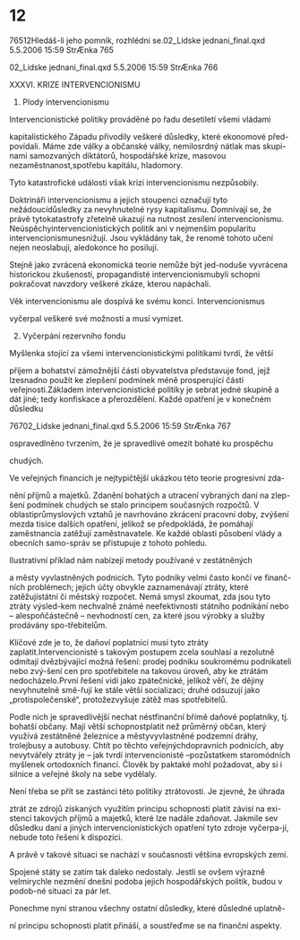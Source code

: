 # 12

76512Hledáš-li jeho pomník, rozhlédni se.02_Lidske jednani_final.qxd 5.5.2006 15:59 StrÆnka 765

02_Lidske jednani_final.qxd 5.5.2006 15:59 StrÆnka 766

XXXVI. KRIZE INTERVENCIONISMU

1. Plody intervencionismu

Intervencionistické politiky prováděné po řadu desetiletí všemi vládami

kapitalistického Západu přivodily veškeré důsledky, které ekonomové před-povídali. Máme zde války a občanské války, nemilosrdný nátlak mas skupi-nami samozvaných diktátorů, hospodářské krize, masovou nezaměstnanost,spotřebu kapitálu, hladomory.

Tyto katastrofické události však krizi intervencionismu nezpůsobily.

Doktrináři intervencionismu a jejich stoupenci označují tyto nežádoucídůsledky za nevyhnutelné rysy kapitalismu. Domnívají se, že právě tytokatastrofy zřetelně ukazují na nutnost zesílení intervencionismu. Neúspěchyintervencionistických politik ani v nejmenším popularitu intervencionismunesnižují. Jsou vykládány tak, že renomé tohoto učení nejen neoslabují, aledokonce ho posilují.

Stejně jako zvrácená ekonomická teorie nemůže být jed-noduše vyvrácena historickou zkušeností, propagandisté intervencionismubyli schopni pokračovat navzdory veškeré zkáze, kterou napáchali.

Věk intervencionismu ale dospívá ke svému konci. Intervencionismus

vyčerpal veškeré své možnosti a musí vymizet.

2. Vyčerpání rezervního fondu

Myšlenka stojící za všemi intervencionistickými politikami tvrdí, že větší

příjem a bohatství zámožnější části obyvatelstva představuje fond, jejž lzesnadno použít ke zlepšení podmínek méně prosperující části veřejnosti.Základem intervencionistické politiky je sebrat jedné skupině a dát jiné; tedy konfiskace a přerozdělení. Každé opatření je v konečném důsledku

76702_Lidske jednani_final.qxd 5.5.2006 15:59 StrÆnka 767

ospravedlněno tvrzením, že je spravedlivé omezit bohaté ku prospěchu

chudých.

Ve veřejných financích je nejtypičtější ukázkou této teorie progresivní zda-

nění příjmů a majetků. Zdanění bohatých a utracení vybraných daní na zlep-šení podmínek chudých se stalo principem současných rozpočtů. V oblastiprůmyslových vztahů je navrhováno zkrácení pracovní doby, zvýšení mezda tisíce dalších opatření, jelikož se předpokládá, že pomáhají zaměstnancia zatěžují zaměstnavatele. Ke každé oblasti působení vlády a obecních samo-správ se přistupuje z tohoto pohledu.

Ilustrativní příklad nám nabízejí metody používané v zestátněných

a městy vyvlastněných podnicích. Tyto podniky velmi často končí ve finanč-ních problémech; jejich účty obvykle zaznamenávají ztráty, které zatěžujístátní či městský rozpočet. Nemá smysl zkoumat, zda jsou tyto ztráty výsled-kem nechvalně známé neefektivnosti státního podnikání nebo – alespoňčástečně – nevhodností cen, za které jsou výrobky a služby prodávány spo-třebitelům.

Klíčové zde je to, že daňoví poplatníci musí tyto ztráty zaplatit.Intervencionisté s takovým postupem zcela souhlasí a rezolutně odmítají dvězbývající možná řešení: prodej podniku soukromému podnikateli nebo zvý-šení cen pro spotřebitele na takovou úroveň, aby ke ztrátám nedocházelo.První řešení vidí jako zpátečnické, jelikož věří, že dějiny nevyhnutelně smě-řují ke stále větší socializaci; druhé odsuzují jako „protispolečenské“, protožezvyšuje zátěž mas spotřebitelů.

Podle nich je spravedlivější nechat néstfinanční břímě daňové poplatníky, tj. bohatší občany. Mají větší schopnostplatit než průměrný občan, který využívá zestátněné železnice a městyvyvlastněné podzemní dráhy, trolejbusy a autobusy. Chtít po těchto veřejnýchdopravních podnicích, aby nevytvářely ztráty je – jak tvrdí intervencionisté –pozůstatkem staromódních myšlenek ortodoxních financí. Člověk by paktaké mohl požadovat, aby si i silnice a veřejné školy na sebe vydělaly.

Není třeba se přít se zastánci této politiky ztrátovosti. Je zjevné, že úhrada

ztrát ze zdrojů získaných využitím principu schopnosti platit závisí na exi-stenci takových příjmů a majetků, které lze nadále zdaňovat. Jakmile sev důsledku daní a jiných intervencionistických opatření tyto zdroje vyčerpa-jí, nebude toto řešení k dispozici.

A právě v takové situaci se nachází v současnosti většina evropských zemí.

Spojené státy se zatím tak daleko nedostaly. Jestli se ovšem výrazně velmirychle nezmění dnešní podoba jejich hospodářských politik, budou v podob-né situaci za pár let.

Ponechme nyní stranou všechny ostatní důsledky, které důsledné uplatně-

ní principu schopnosti platit přináší, a soustřeďme se na finanční aspekty.
